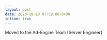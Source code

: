 ```yaml
---
layout: post
date: 2023-10-10 07:59:00-0400
inline: true
---
```


Moved to the Ad-Engine Team (Server Engineer)
